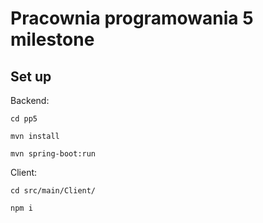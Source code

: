 # Pracownia programowania 5 milestone

## Set up

Backend:

```
cd pp5

mvn install

mvn spring-boot:run
```


Client:
```
cd src/main/Client/

npm i
```

